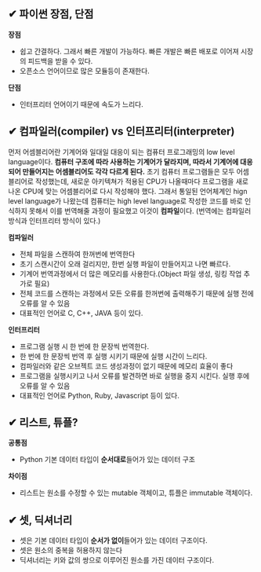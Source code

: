 ## ✔ 파이썬 장점, 단점

**장점**
- 쉽고 간결하다. 그래서 빠른 개발이 가능하다. 빠른 개발은 빠른 배포로 이어져 시장의 피드백을 받을 수 있다.
- 오픈소스 언어이므로 많은 모듈등이 존재한다.

**단점**
- 인터프리터 언어이기 때문에 속도가 느리다.

## ✔ 컴파일러(compiler) vs 인터프리터(interpreter)
먼저 어셈블리어란 기계어와 일대일 대응이 되는 컴퓨터 프로그래밍의 low level language이다.
**컴퓨터 구조에 따라 사용하는 기계어가 달라지며, 따라서 기계어에 대응되어 만들어지는 어셈블리어도 각각 다르게 된다.**
초기 컴퓨터 프로그램들은 모두 어셈블리어로 작성했는데, 새로운 아키텍쳐가 적용된 CPU가 나올때마다 프로그램을 새로 나온 CPU에
맞는 어셈블리어로 다시 작성해야 했다. 그래서 통일된 언어체계인 hign level language가 나왔는데 컴퓨터는 high level language로
작성한 코드를 바로 인식하지 못해서 이를 번역해줄 과정이 필요했고 이것이 **컴파일**이다. (번역에는 컴파일러 방식과 인터프리터 방식이 있다.)

**컴파일러**
- 전체 파일을 스캔하여 한꺼번에 번역한다
- 초기 스캔시간이 오래 걸리지만, 한번 실행 파일이 만들어지고 나면 빠르다.
- 기계어 번역과정에서 더 많은 메모리를 사용한다.(Object 파일 생성, 링킹 작업 추가로 필요)
- 전체 코드를 스캔하는 과정에서 모든 오류를 한꺼번에 출력해주기 때문에 실행 전에 오류를 알 수 있음
- 대표적인 언어로 C, C++, JAVA 등이 있다.  

**인터프리터**
- 프로그램 실행 시 한 번에 한 문장씩 번역한다.
- 한 번에 한 문장씩 번역 후 실행 시키기 때문에 실행 시간이 느리다.
- 컴파일러와 같은 오브젝트 코드 생성과정이 없기 때문에 메모리 효율이 좋다
- 프로그램을 실행시키고 나서 오류를 발견하면 바로 실행을 중지 시킨다. 실행 후에 오류를 알 수 있음
- 대표적인 언어로 Python, Ruby, Javascript 등이 있다.


## ✔ 리스트, 튜플?

**공통점**
- Python 기본 데이터 타입이 **순서대로**들어가 있는 데이터 구조 

**차이점**
- 리스트는 원소를 수정할 수 있는 mutable 객체이고, 튜플은 immutable 객체이다.


## ✔ 셋, 딕셔너리
- 셋은 기본 데이터 타입이 **순서가 없이**들어가 있는 데이터 구조이다.
- 셋은 원소의 중복을 허용하지 않는다
- 딕셔너리는 키와 값의 쌍으로 이루어진 원소를 가진 데이터 구조이다.

